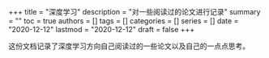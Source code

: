 +++
title = "深度学习"
description = "对一些阅读过的论文进行记录"
summary = ""
toc = true
authors = []
tags = []
categories = []
series = []
date =  "2020-12-12"
lastmod = "2020-12-12"
draft = false
+++

这份文档记录了深度学习方向自己阅读过的一些论文以及自己的一点点思考。